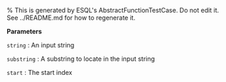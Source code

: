 % This is generated by ESQL's AbstractFunctionTestCase. Do not edit it. See ../README.md for how to regenerate it.

**Parameters**

`string`
:   An input string

`substring`
:   A substring to locate in the input string

`start`
:   The start index

